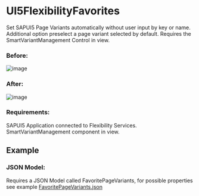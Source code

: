 # UI5FlexibilityFavorites

Set SAPUI5 Page Variants automatically without user input by key or name. Additional option preselect a page variant selected by default. Requires the SmartVariantManagement Control in view.

### Before: 
![image](https://user-images.githubusercontent.com/15245583/152555492-b1c95785-3130-45ee-ba90-0623de8eb927.png)


### After:
![image](https://user-images.githubusercontent.com/15245583/152555204-9f390bdf-ebe2-4473-8dc0-83896575b493.png)

### Requirements:
SAPUI5 Application connected to Flexibility Services. SmartVariantManagement component in view.  

## Example

### JSON Model: 
Requires a JSON Model called FavoritePageVariants, for possible properties see example [FavoritePageVariants.json](webapp/model/FavoritePageVariants.json)

